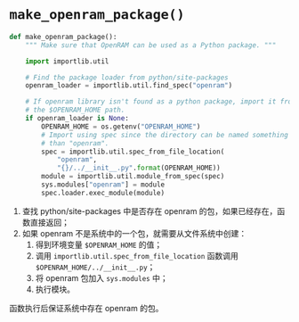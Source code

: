 # `make_openram_package()`

````python
def make_openram_package():
    """ Make sure that OpenRAM can be used as a Python package. """

    import importlib.util

    # Find the package loader from python/site-packages
    openram_loader = importlib.util.find_spec("openram")

    # If openram library isn't found as a python package, import it from
    # the $OPENRAM_HOME path.
    if openram_loader is None:
        OPENRAM_HOME = os.getenv("OPENRAM_HOME")
        # Import using spec since the directory can be named something other
        # than "openram".
        spec = importlib.util.spec_from_file_location(
            "openram", 
            "{}/../__init__.py".format(OPENRAM_HOME))
        module = importlib.util.module_from_spec(spec)
        sys.modules["openram"] = module
        spec.loader.exec_module(module)
````

1. 查找 python/site-packages 中是否存在 openram 的包，如果已经存在，函数直接返回；
2. 如果 openram 不是系统中的一个包，就需要从文件系统中创建：
   1. 得到环境变量 `$OPENRAM_HOME` 的值；
   2. 调用 `importlib.util.spec_from_file_location` 函数调用 `$OPENRAM_HOME/../__init__.py`；
   3. 将 openram 包加入 `sys.modules` 中；
   4. 执行模块。

函数执行后保证系统中存在 openram 的包。